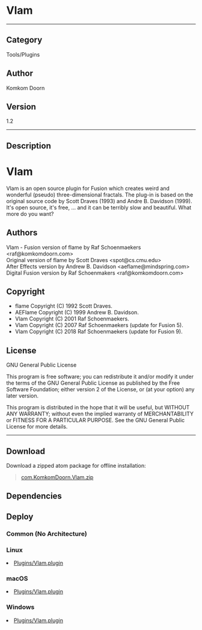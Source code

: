 # Vlam
___

## Category
Tools/Plugins

## Author
Komkom Doorn

## Version
1.2

___

## Description
<h1>Vlam</h1>
<p>Vlam is an open source plugin for Fusion which creates weird and wonderful (pseudo) three-dimensional fractals. The plug-in is based on the original source code by Scott Draves (1993) and Andre B. Davidson (1999). It's open source, it's free, … and it can be terribly slow and beautiful. What more do you want?</p>

<h2>Authors</h2>
<p>Vlam - Fusion version of flame by Raf Schoenmaekers &lt;raf@komkomdoorn.com&gt;<br>
Original version of flame by Scott Draves &lt;spot@cs.cmu.edu&gt;<br>
After Effects version by Andrew B. Davidson &lt;aeflame@mindspring.com&gt;<br>
Digital Fusion version by Raf Schoenmakers &lt;raf@komkomdoorn.com&gt;</p>

<h2>Copyright</h2>
<ul>
	<li>flame Copyright (C) 1992 Scott Draves.</li>
	<li>AEFlame Copyright (C) 1999 Andrew B. Davidson.</li>
	<li>Vlam Copyright (C) 2001 Raf Schoenmaekers.</li>
	<li>Vlam Copyright (C) 2007 Raf Schoenmaekers (update for Fusion 5).</li>
	<li>Vlam Copyright (C) 2018 Raf Schoenmaekers (update for Fusion 9).</li>
</ul>

<h2>License</h2>
<p>GNU General Public License</p>

<p>This program is free software; you can redistribute it and/or modify it under the terms of the GNU General Public License as published by the Free Software Foundation; either version 2 of the License, or (at your option) any later version.</p>

<p>This program is distributed in the hope that it will be useful, but WITHOUT ANY WARRANTY; without even the implied warranty of MERCHANTABILITY or FITNESS FOR A PARTICULAR PURPOSE.  See the GNU General Public License for more details.</p>

___

## Download

Download a zipped atom package for offline installation:
> [com.KomkomDoorn.Vlam.zip](https://gitlab.com/WeSuckLess/Reactor/-/archive/master/Reactor-master.zip?path=Atoms/com.KomkomDoorn.Vlam)  

## Dependencies

## Deploy

### Common (No Architecture)

<ul>
</ul>

### Linux

<li><a href="https://gitlab.com/WeSuckLess/Reactor/-/blob/master/Atoms/com.KomkomDoorn.Vlam/Linux/Plugins/Vlam.plugin?ref_type=heads">Plugins/Vlam.plugin</a></li>

### macOS

<li><a href="https://gitlab.com/WeSuckLess/Reactor/-/blob/master/Atoms/com.KomkomDoorn.Vlam/Mac/Plugins/Vlam.plugin?ref_type=heads">Plugins/Vlam.plugin</a></li>

### Windows

<li><a href="https://gitlab.com/WeSuckLess/Reactor/-/blob/master/Atoms/com.KomkomDoorn.Vlam/Windows/Plugins/Vlam.plugin?ref_type=heads">Plugins/Vlam.plugin</a></li>
